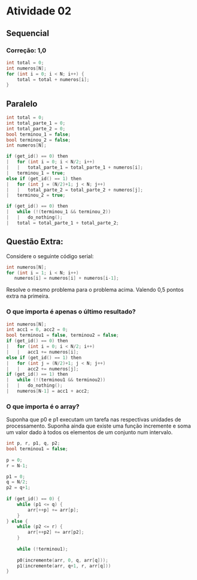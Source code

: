 # Atividade 02
## Sequencial
### Correção: 1,0
```c
int total = 0;
int numeros[N];
for (int i = 0; i < N; i++) {
    total = total + numeros[i];
}
```
## Paralelo
```c++
int total = 0;
int total_parte_1 = 0;
int total_parte_2 = 0;
bool terminou_1 = false;
bool terminou_2 = false;
int numeros[N];

if (get_id() == 0) then
|   for (int i = 0; i < N/2; i++)
|   |   total_parte_1 = total_parte_1 + numeros[i];
|   terminou_1 = true;
else if (get_id() == 1) then
|   for (int j = (N/2)+1; j < N; j++)
|   |   total_parte_2 = total_parte_2 + numeros[j];
|   terminou_2 = true;

if (get_id() == 0) then
|   while (!(terminou_1 && terminou_2))
|   |   do_nothing();
|   total = total_parte_1 + total_parte_2;
```
## Questão Extra:

Considere o seguinte código serial:

```c++
int numeros[N];
for (int i = 1; i < N; i++)
   numeros[i] = numeros[i] + numeros[i-1];
```

Resolve o mesmo problema para o problema acima. Valendo 0,5 pontos extra na primeira. 

### O que importa é apenas o último resultado?
```c++
int numeros[N];
int acc1 = 0, acc2 = 0;
bool terminou1 = false, terminou2 = false;
if (get_id() == 0) then
|   for (int i = 0; i < N/2; i++)
|   |   acc1 += numeros[i];
else if (get_id() == 1) then
|   for (int j = (N/2)+1; j < N; j++)
|   |   acc2 += numeros[j];
if (get_id() == 1) then
|   while (!(terminou1 && terminou2))
|   |   do_nothing();
|   numeros[N-1] = acc1 + acc2;
```
### O que importa é o array?
Suponha que p0 e p1 executam um tarefa nas respectivas unidades de processamento.
Suponha ainda que existe uma função incremente e soma um valor dado à todos os elementos de um conjunto num intervalo.
```c++
int p, r, p1, q, p2;
bool terminou1 = false;
    
p = 0;
r = N-1;

p1 = 0;
q = N/2;
p2 = q+1;
    
if (get_id() == 0) {
    while (p1 <= q) {
        arr[++p] += arr[p];
    }
} else {
    while (p2 <= r) {
        arr[++p2] += arr[p2];
    }
    
    while (!terminou1);
    
    p0(incremente(arr, 0, q, arr[q]));
    p1(incremente(arr, q+1, r, arr[q]))
}
```